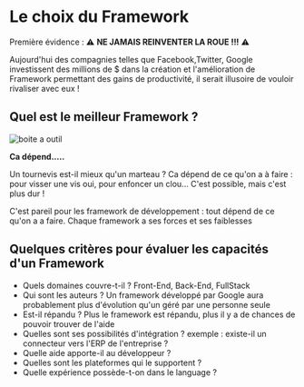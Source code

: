 # Le choix du Framework

Première évidence : :warning: **NE JAMAIS REINVENTER LA ROUE !!!** :warning:

Aujourd'hui des compagnies telles que Facebook,Twitter, Google investissent des millions de $ dans la création et l'amélioration de Framework permettant des gains de productivité, il serait illusoire de vouloir rivaliser avec eux !

## Quel est le meilleur Framework ?

![boite a outil](http://www.neoma-alumni.com/upload/news/20150512103220-37941-hgdl.jpg)

**Ca dépend.....**

Un tournevis est-il mieux qu'un marteau ? Ca dépend de ce qu'on a à faire : pour visser une vis oui, pour enfoncer un clou... C'est possible, mais c'est plus dur !

C'est pareil pour les framework de développement : tout dépend de ce qu'on a a faire. Chaque framework a ses forces et ses faiblesses

## Quelques critères pour évaluer les capacités d'un Framework

* Quels domaines couvre-t-il ? Front-End, Back-End, FullStack
* Qui sont les auteurs ? Un framework développé par Google aura probablement plus d'évolution qu'un géré par une personne seule
* Est-il répandu ? Plus le framework est répandu, plus il y a de chances de pouvoir trouver de l'aide
* Quelles sont ses possibilités d'intégration ? exemple : existe-il un connecteur vers l'ERP de l'entreprise ?
* Quelle aide apporte-il au développeur ?
* Quelles sont les plateformes qui le supportent ?
* Quelle expérience possède-t-on dans le language ?
